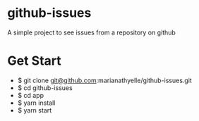 # github-issues
A simple project to see issues from a repository on github

# Get Start
- $ git clone git@github.com:marianathyelle/github-issues.git
- $ cd github-issues
- $ cd app
- $ yarn install
- $ yarn start
